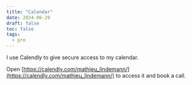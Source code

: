 ```yaml
---
title: "Calendar"
date: 2024-06-29
draft: false
toc: false
tags:
  - pro
---
```


I use Calendly to give secure access to my calendar.

Open [https://calendly.com/mathieu_lindemann/](https://calendly.com/mathieu_lindemann/) to access it and book a call.